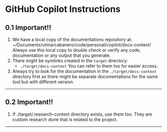 # GitHub Copilot Instructions

## 0.1 Important!!
1. We have a local copy of the documentations repository at:
~/Documents/vilmarcabanero/code/personal/copilot/docs-context/
Always use this local copy to double check or verify any code, documentation or any output that you generate.
2. There might be symlinks created in the `target` directory:
   - `./target/docs-context`
You can refer to them too for easier access.
3. Always try to look for the documentation in the `./target/docs-context` directory first as there might be separate
documentations for the same tool but with different version. 
---

## 0.2 Important!!
1. If ./target/.research-context directory exists, use them too. They are custom research done that is related to the project.

---


